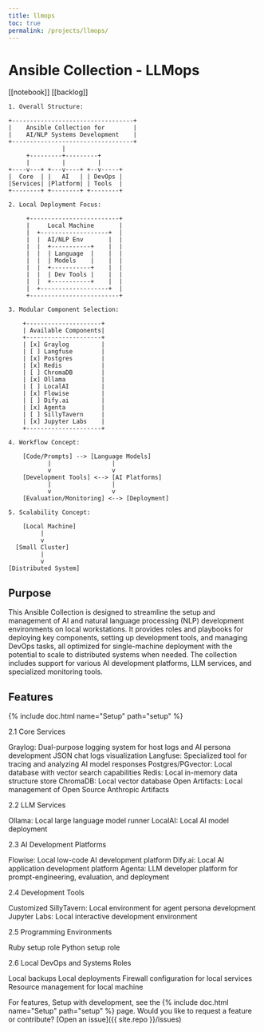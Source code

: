 ```yaml
---
title: llmops
toc: true
permalink: /projects/llmops/
---
```


# Ansible Collection - LLMops

[[notebook]]
[[backlog]]

```
1. Overall Structure:

+----------------------------------+
|    Ansible Collection for        |
|    AI/NLP Systems Development    |
+----------------------------------+
               |
     +---------+---------+
     |         |         |
+----v---+ +---v----+ +--v-----+
|  Core  | |   AI   | | DevOps |
|Services| |Platform| | Tools  |
+--------+ +--------+ +--------+

2. Local Deployment Focus:

     +-------------------------+
     |     Local Machine       |
     |  +-------------------+  |
     |  |  AI/NLP Env       |  |
     |  |  +-----------+    |  |
     |  |  | Language  |    |  |
     |  |  | Models    |    |  |
     |  |  +-----------+    |  |
     |  |  | Dev Tools |    |  |
     |  |  +-----------+    |  |
     |  +-------------------+  |
     +-------------------------+

3. Modular Component Selection:

    +---------------------+
    | Available Components|
    +---------------------+
    | [x] Graylog         |
    | [ ] Langfuse        |
    | [x] Postgres        |
    | [x] Redis           |
    | [ ] ChromaDB        |
    | [x] Ollama          |
    | [ ] LocalAI         |
    | [x] Flowise         |
    | [ ] Dify.ai         |
    | [x] Agenta          |
    | [ ] SillyTavern     |
    | [x] Jupyter Labs    |
    +---------------------+

4. Workflow Concept:

    [Code/Prompts] --> [Language Models]
           |                 |
           v                 v
    [Development Tools] <--> [AI Platforms]
           |                 |
           v                 v
    [Evaluation/Monitoring] <--> [Deployment]

5. Scalability Concept:

    [Local Machine]
         |
         v
  [Small Cluster]
         |
         v
[Distributed System]
```

## Purpose

This Ansible Collection is designed to streamline the setup and management of AI and natural language processing (NLP) development environments on local workstations. It provides roles and playbooks for deploying key components, setting up development tools, and managing DevOps tasks, all optimized for single-machine deployment with the potential to scale to distributed systems when needed. The collection includes support for various AI development platforms, LLM services, and specialized monitoring tools.


## Features

{% include doc.html name="Setup" path="setup" %}


2.1 Core Services

Graylog: Dual-purpose logging system for host logs and AI persona development JSON chat logs visualization
Langfuse: Specialized tool for tracing and analyzing AI model responses
Postgres/PGvector: Local database with vector search capabilities
Redis: Local in-memory data structure store
ChromaDB: Local vector database
Open Artifacts: Local management of Open Source Anthropic Artifacts

2.2 LLM Services

Ollama: Local large language model runner
LocalAI: Local AI model deployment

2.3 AI Development Platforms

Flowise: Local low-code AI development platform
Dify.ai: Local AI application development platform
Agenta: LLM developer platform for prompt-engineering, evaluation, and deployment

2.4 Development Tools

Customized SillyTavern: Local environment for agent persona development
Jupyter Labs: Local interactive development environment

2.5 Programming Environments

Ruby setup role
Python setup role

2.6 Local DevOps and Systems Roles

Local backups
Local deployments
Firewall configuration for local services
Resource management for local machine

For features, Setup with development, see the {% include doc.html name="Setup" path="setup" %} page. Would you like to request a feature or contribute?
[Open an issue]({{ site.repo }}/issues)
